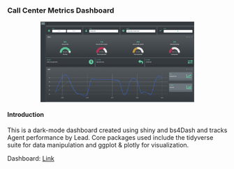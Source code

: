 

### Call Center Metrics Dashboard

<img src="screenshot.png" width="70%" style="display: block; margin: auto;" />

#### Introduction

This is a dark-mode dashboard created using shiny and bs4Dash and tracks Agent performance by Lead. Core packages used include the tidyverse suite for data manipulation and ggplot & plotly for visualization. 


Dashboard: [Link](https://joon.shinyapps.io/call_center)
